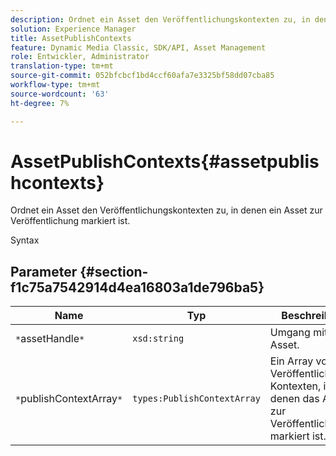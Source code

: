 ```yaml
---
description: Ordnet ein Asset den Veröffentlichungskontexten zu, in denen ein Asset zur Veröffentlichung markiert ist.
solution: Experience Manager
title: AssetPublishContexts
feature: Dynamic Media Classic, SDK/API, Asset Management
role: Entwickler, Administrator
translation-type: tm+mt
source-git-commit: 052bfcbcf1bd4ccf60afa7e3325bf58dd07cba85
workflow-type: tm+mt
source-wordcount: '63'
ht-degree: 7%

---
```



# AssetPublishContexts{#assetpublishcontexts}

Ordnet ein Asset den Veröffentlichungskontexten zu, in denen ein Asset zur Veröffentlichung markiert ist.

Syntax

## Parameter {#section-f1c75a7542914d4ea16803a1de796ba5}

| Name | Typ | Beschreibung |
|---|---|---|
| `*`assetHandle`*` | `xsd:string` | Umgang mit dem Asset. |
| `*`publishContextArray`*` | `types:PublishContextArray` | Ein Array von Veröffentlichungs-Kontexten, in denen das Asset zur Veröffentlichung markiert ist. |

